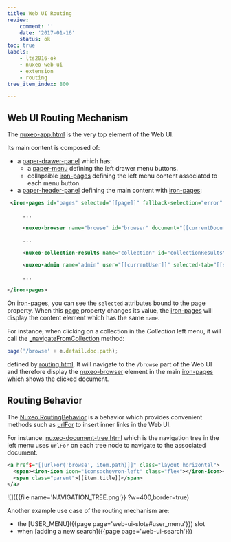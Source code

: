 ```yaml
---
title: Web UI Routing
review:
    comment: ''
    date: '2017-01-16'
    status: ok
toc: true
labels:
    - lts2016-ok
    - nuxeo-web-ui
    - extension
    - routing
tree_item_index: 800

---
```

## Web UI Routing Mechanism

The [nuxeo-app.html](https://github.com/nuxeo/nuxeo-web-ui/blob/0.8/elements/nuxeo-app/nuxeo-app.html#L34) is the very top element of the Web UI.

Its main content is composed of:
 - a [paper-drawer-panel](https://github.com/nuxeo/nuxeo-web-ui/blob/0.8/elements/nuxeo-app/nuxeo-app.html#L307) which has:
   - a [paper-menu](https://github.com/nuxeo/nuxeo-web-ui/blob/0.8/elements/nuxeo-app/nuxeo-app.html#L317) defining the left drawer menu buttons.
   - collapsible [iron-pages](https://github.com/nuxeo/nuxeo-web-ui/blob/0.8/elements/nuxeo-app/nuxeo-app.html#L336) defining the left menu content associated to each menu button.
 - a [paper-header-panel](https://github.com/nuxeo/nuxeo-web-ui/blob/0.8/elements/nuxeo-app/nuxeo-app.html#L426) defining the main content with [iron-pages](https://github.com/nuxeo/nuxeo-web-ui/blob/0.8/elements/nuxeo-app/nuxeo-app.html#L428):


```xml
 <iron-pages id="pages" selected="[[page]]" fallback-selection="error" attr-for-selected="name" selected-attribute="visible" class="flex">

     ...

     <nuxeo-browser name="browse" id="browser" document="[[currentDocument]]" selected-tab="{{docAction}}" clipboard="[[clipboard]]"></nuxeo-browser>

     ...

     <nuxeo-collection-results name="collection" id="collectionResults" on-navigate="_navigateFromCollection"></nuxeo-collection-results>

     <nuxeo-admin name="admin" user="[[currentUser]]" selected-tab="[[selectedAdminTab]]" entity="[[entity]]"></nuxeo-admin>

     ...

</iron-pages>
```

On [iron-pages](https://github.com/nuxeo/nuxeo-web-ui/blob/0.8/elements/nuxeo-app/nuxeo-app.html#L428), you can see the `selected` attributes bound to the [page](https://github.com/nuxeo/nuxeo-web-ui/blob/0.8/elements/nuxeo-app/nuxeo-app.html#L513) property. When this [page](https://github.com/nuxeo/nuxeo-web-ui/blob/0.8/elements/nuxeo-app/nuxeo-app.html#L513) property changes its value, the [iron-pages](https://github.com/nuxeo/nuxeo-web-ui/blob/0.8/elements/nuxeo-app/nuxeo-app.html#L428) will display the content element which has the same `name`.

For instance, when clicking on a collection in the *Collection* left menu, it will call the [_navigateFromCollection](https://github.com/nuxeo/nuxeo-web-ui/blob/0.8/elements/nuxeo-app/nuxeo-app.html#L695) method:

```javascript
page('/browse' + e.detail.doc.path);
```
defined by [routing.html](https://github.com/nuxeo/nuxeo-web-ui/blob/master/elements/routing.html#L54). It will navigate to the `/browse` part of the Web UI and therefore display the [nuxeo-browser](https://github.com/nuxeo/nuxeo-web-ui/blob/0.8/elements/nuxeo-app/nuxeo-app.html#L445) element in the main [iron-pages](https://github.com/nuxeo/nuxeo-web-ui/blob/0.8/elements/nuxeo-app/nuxeo-app.html#L428) which shows the clicked document.

## Routing Behavior

The [Nuxeo.RoutingBehavior](https://github.com/nuxeo/nuxeo-ui-elements/blob/0.8/nuxeo-routing-behavior.html) is a behavior which provides convenient methods such as [urlFor](https://github.com/nuxeo/nuxeo-ui-elements/blob/0.8/nuxeo-routing-behavior.html#L37) to insert inner links in the Web UI.

For instance, [nuxeo-document-tree.html](https://github.com/nuxeo/nuxeo-web-ui/blob/0.8/elements/nuxeo-document-tree/nuxeo-document-tree.html#L164) which is the navigation tree in the left menu uses `urlFor` on each tree node to navigate to the associated document.

```xml
<a href$="[[urlFor('browse', item.path)]]" class="layout horizontal">
  <span><iron-icon icon="icons:chevron-left" class="flex"></iron-icon></span>
  <span class="parent">[[item.title]]</span>
</a>
```
![]({{file name='NAVIGATION_TREE.png'}} ?w=400,border=true)


Another example use case of the routing mechanism are:
 - the [USER_MENU]({{page page='web-ui-slots#user_menu'}}) slot
 - when [adding a new search]({{page page='web-ui-search'}})
